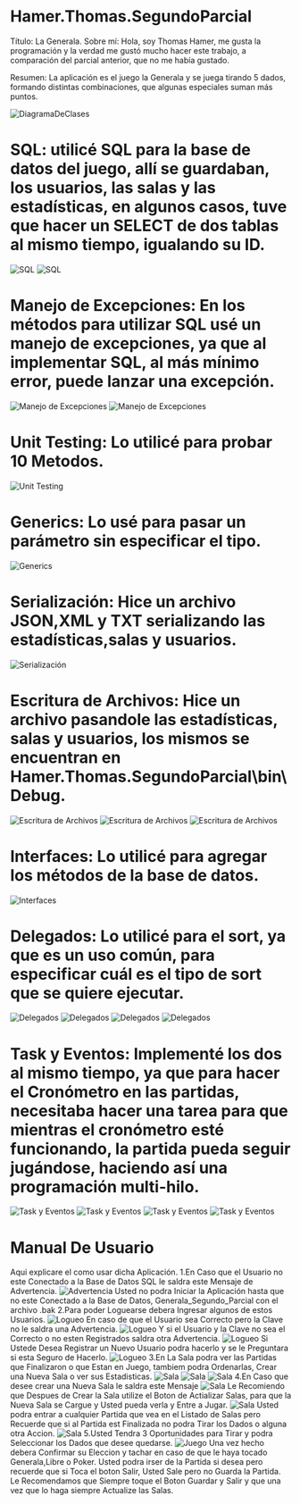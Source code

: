 # Hamer.Thomas.SegundoParcial
Título: La Generala.
Sobre mí: Hola, soy Thomas Hamer, me gusta la programación y la verdad me gustó mucho hacer este trabajo, a comparación del parcial anterior, que no me había gustado.

Resumen: La aplicación es el juego la Generala y se juega tirando 5 dados, formando distintas combinaciones, que algunas especiales suman más puntos.

![DiagramaDeClases](https://i.gyazo.com/7e9fd8d76acdf24ce41e7d8f5e113ac6.png)
# SQL: utilicé SQL para la base de datos del juego, allí se guardaban, los usuarios, las salas y las estadísticas, en algunos casos, tuve que hacer un SELECT de dos tablas al mismo tiempo, igualando su ID.
![SQL](https://i.gyazo.com/7f1f6e0f8786d54c75aeadca0b0dde94.png)
![SQL](https://i.gyazo.com/c3baad6239651ff90b16a21eb931dacf.png)
# Manejo de Excepciones: En los métodos para utilizar SQL usé un manejo de excepciones, ya que al implementar SQL, al más mínimo error, puede lanzar una excepción.
![Manejo de Excepciones](https://i.gyazo.com/ff5b0403f2ca4960f8061476fa075d7a.png)
![Manejo de Excepciones](https://i.gyazo.com/9611c741c0d90f96ed99db74320ce2a2.png)
# Unit Testing: Lo utilicé para probar 10 Metodos.
![Unit Testing](https://i.gyazo.com/4acb4c6e8f2191b9fd63f3d8ef8419b7.png)
# Generics: Lo usé para pasar un parámetro sin especificar el tipo.
![Generics](https://i.gyazo.com/bb0ced265d2f8281efeae1c4fb10f253.png)
# Serialización: Hice un archivo JSON,XML y TXT serializando las estadísticas,salas y usuarios.
![Serialización](https://i.gyazo.com/fe7a88b79f09d55e676d2c2c5e81fe88.png)
# Escritura de Archivos: Hice un archivo pasandole las estadísticas, salas y usuarios, los mismos se encuentran en Hamer.Thomas.SegundoParcial\bin\Debug.
![Escritura de Archivos](https://i.gyazo.com/a58220609e8d44b88ed86efe938aa41d.png)
![Escritura de Archivos](https://i.gyazo.com/6fb307381c3bf1ca7032e4261059a800.png)
![Escritura de Archivos](https://i.gyazo.com/b015d49dcc3ecf05953dc66bb4fbe858.png)
# Interfaces: Lo utilicé para agregar los métodos de la base de datos.
![Interfaces](https://i.gyazo.com/d7e7909d6f4fa2f85d3623bbb689fa38.png)
# Delegados: Lo utilicé para el sort, ya que es un uso común, para especificar cuál es el tipo de sort que se quiere ejecutar.
![Delegados](https://i.gyazo.com/7ac4fa2ca308b78e076e10cd335611f8.png)
![Delegados](https://i.gyazo.com/b3011e8cb640c80504242d1e52ca4948.png)
![Delegados](https://i.gyazo.com/6c40548d24d8c895c4a1fc20980e1e74.png)
![Delegados](https://i.gyazo.com/90b815a7d4d44f24d35ec5fbb2843c7c.png)
# Task y Eventos: Implementé los dos al mismo tiempo, ya que para hacer el Cronómetro en las partidas, necesitaba hacer una tarea para que mientras el cronómetro esté funcionando, la partida pueda seguir jugándose, haciendo así una programación multi-hilo.
![Task y Eventos](https://i.gyazo.com/567d554f9bc6cdf709efc49614fa4d7e.png)
![Task y Eventos](https://i.gyazo.com/8d43ae39bac9c7d36b7d48810162e357.png)
![Task y Eventos](https://i.gyazo.com/b792cf439504d785fcf2a0bbe6c327ed.png)
![Task y Eventos](https://i.gyazo.com/9f525543849582f8a51d04dbdf0744f8.png)

# Manual De Usuario
Aqui explicare el como usar dicha Aplicación.
1.En Caso que el Usuario no este Conectado a la Base de Datos SQL le saldra este Mensaje de Advertencia.
![Advertencia](https://i.gyazo.com/6bf722530a996a2be80815a1f448223c.png)
Usted no podra Iniciar la Aplicación hasta que no este Conectado a la Base de Datos, Generala_Segundo_Parcial con el archivo .bak
2.Para poder Loguearse debera Ingresar algunos de estos Usuarios.
![Logueo](https://i.gyazo.com/d181237c8d5cd2b7d70108e7561ddc7b.png)
En caso de que el Usuario sea Correcto pero la Clave no le saldra una Advertencia.
![Logueo](https://i.gyazo.com/44a34cb9040d6e16f089a72f44381153.png)
Y si el Usuario y la Clave no sea el Correcto o no esten Registrados saldra otra Advertencia.
![Logueo](https://i.gyazo.com/20452503ef2cde03c1447f42117fce2b.png)
Si Ustede Desea Registrar un Nuevo Usuario podra hacerlo y se le Preguntara si esta Seguro de Hacerlo.
![Logueo](https://i.gyazo.com/0238f8e420dcd686942664b6b7df3f41.png)
3.En La Sala podra ver las Partidas que Finalizaron o que Estan en Juego, tambiem podra Ordenarlas, Crear una Nueva Sala o ver sus Estadisticas.
![Sala](https://i.gyazo.com/88d71c2e5275f9ba7d56b34eac790f2b.png)
![Sala](https://i.gyazo.com/1e2e1407e7b971fa8759239f1305a5ad.png)
![Sala](https://i.gyazo.com/b0926a6a57350e1fbba178ec7fd1de04.png)
4.En Caso que desee crear una Nueva Sala le saldra este Mensaje
![Sala](https://i.gyazo.com/64bf5b73d29e1847981c338c2ababff2.png)
Le Recomiendo que Despues de Crear la Sala utilize el Boton de Actializar Salas, para que la Nueva Sala se Cargue y Usted pueda verla y Entre a Jugar.
![Sala](https://i.gyazo.com/f44b3dbe2d6bb1da3a81902b17f5a52c.png)
Usted podra entrar a cualquier Partida que vea en el Listado de Salas pero Recuerde que si al Partida est Finalizada no podra Tirar los Dados o alguna otra Accion.
![Sala](https://i.gyazo.com/4f05e988c19ff054b01ee86377202aa0.png)
5.Usted Tendra 3 Oportunidades para Tirar y podra Seleccionar los Dados que desee quedarse.
![Juego](https://i.gyazo.com/e7645888cc38cb5d4b58f50e5fe13a85.png)
Una vez hecho debera Confirmar su Eleccion y tachar en caso de que le haya tocado Generala,Libre o Poker.
Usted podra irser de la Partida si desea pero recuerde que si Toca el boton Salir, Usted Sale pero no Guarda la Partida.
Le Recomendamos que Siempre toque el Boton Guardar y Salir y que una vez que lo haga siempre Actualize las Salas.